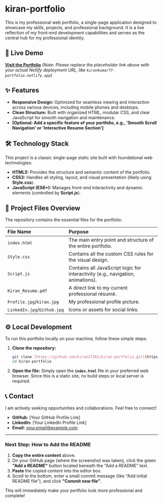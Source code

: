 # kiran-portfolio

This is my professional web portfolio, a single-page application designed to showcase my skills, projects, and professional background. It is a live reflection of my front-end development capabilities and serves as the central hub for my professional identity.

## 🚀 Live Demo

**[Visit the Portfolio](https://your-netlify-site-name.netlify.app/)**
*(Note: Please replace the placeholder link above with your actual Netlify deployment URL, like `kirankumar77-portfolio.netlify.app`)*

## ✨ Features

* **Responsive Design:** Optimized for seamless viewing and interaction across various devices, including mobile phones and desktops.
* **Clean Structure:** Built with organized HTML, modular CSS, and clear JavaScript for smooth navigation and maintenance.
* **[Optional: Add a specific feature of your portfolio, e.g., 'Smooth Scroll Navigation' or 'Interactive Resume Section']**

## 🛠️ Technology Stack

This project is a classic single-page static site built with foundational web technologies:

* **HTML5:** Provides the structure and semantic content of the portfolio.
* **CSS3:** Handles all styling, layout, and visual presentation (likely using **Style.css**).
* **JavaScript (ES6+):** Manages front-end interactivity and dynamic elements (controlled by **Script.js**).

## 📂 Project Files Overview

The repository contains the essential files for the portfolio:

| File Name | Purpose |
| :--- | :--- |
| `index.html` | The main entry point and structure of the entire portfolio. |
| `Style.css` | Contains all the custom CSS rules for the visual design. |
| `Script.js` | Contains all JavaScript logic for interactivity (e.g., navigation, animations). |
| `Kiran_Resume.pdf` | A direct link to my current professional résumé. |
| `Profile.jpg`/`kiran.jpg` | My professional profile picture. |
| `LinkedIn.jpg`/`Github.jpg` | Icons or assets for social links. |

## ⚙️ Local Development

To run this portfolio locally on your machine, follow these simple steps:

1.  **Clone the repository:**
    ```bash
    git clone [https://github.com/kiran27262/kiran-portfolio.git](https://github.com/kiran27262/kiran-portfolio.git)
    cd kiran-portfolio
    ```
2.  **Open the file:** Simply open the **`index.html`** file in your preferred web browser. Since this is a static site, no build steps or local server is required.

## 📞 Contact

I am actively seeking opportunities and collaborations. Feel free to connect!

* **GitHub:** [Your GitHub Profile Link]
* **LinkedIn:** [Your LinkedIn Profile Link]
* **Email:** your.email@example.com

***

### Next Step: How to Add the README

1.  **Copy the entire content** above.
2.  On your GitHub page (where the screenshot was taken), click the green **"Add a README"** button located beneath the "Add a README" text.
3.  **Paste** the copied content into the editor box.
4.  Scroll to the bottom, enter a small commit message (like "Add initial README file"), and click **"Commit new file"**.

This will immediately make your portfolio look more professional and complete!
